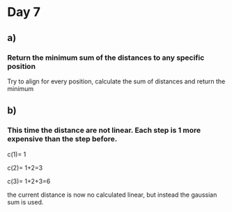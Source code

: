 # Day 7

## a)
### Return the minimum sum of the distances to any specific position

Try to align for every position, calculate the sum of distances and return the minimum


## b)
### This time the distance are not linear. Each step is 1 more expensive than the step before.

c(1)= 1

c(2)= 1+2=3

c(3)= 1+2+3=6

the current distance is now no calculated linear, but instead the gaussian sum is used.